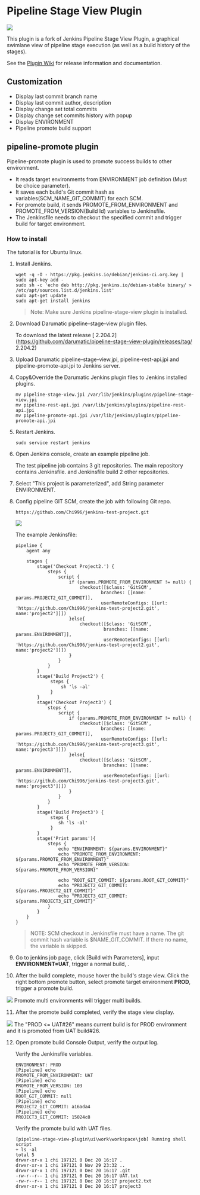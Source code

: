 # Pipeline Stage View Plugin

<img src="doc/pipeline-stage-view.png"/>

This plugin is a fork of Jenkins Pipeline Stage View Plugin, a graphical swimlane view of pipeline stage execution (as well as a build history of the stages). 

See the [Plugin Wiki](https://wiki.jenkins-ci.org/display/JENKINS/Pipeline+Stage+View+Plugin) for release information and documentation. 

## Customization 

- Display last commit branch name
- Display last commit author, description
- Display change set total commits
- Display change set commits history with popup
- Display ENVIRONMENT
- Pipeline promote build support

## pipeline-promote plugin

Pipeline-promote plugin is used to promote success builds to other environment. 

- It reads target environments from ENVIRONMENT job definition (Must be choice parameter). 
- It saves each build's Git commit hash as variables(SCM_NAME_GIT_COMMIT) for each SCM.
- For promote build, it sends PROMOTE_FROM_ENVIRONMENT and PROMOTE_FROM_VERSION(Build Id) variables to Jenkinsfile.
- The Jenkinsfile needs to checkout the specified commit and trigger build for target environment.

### How to install

The tutorial is for Ubuntu linux. 

1. Install Jenkins.
   
   ```
   wget -q -O - https://pkg.jenkins.io/debian/jenkins-ci.org.key | sudo apt-key add -
   sudo sh -c 'echo deb http://pkg.jenkins.io/debian-stable binary/ > /etc/apt/sources.list.d/jenkins.list'
   sudo apt-get update
   sudo apt-get install jenkins
   ```
   
   > Note: Make sure Jenkins pipeline-stage-view plugin is installed.
   
2. Download Darumatic pipeline-stage-view plugin files. 

   To download the latest release [ 2.204.2](https://github.com/darumatic/pipeline-stage-view-plugin/releases/tag/ 2.204.2)
   
3. Upload Darumatic pipeline-stage-view.jpi, pipeline-rest-api.jpi and pipeline-promote-api.jpi to Jenkins server.
   
4. Copy&Override the Darumatic Jenkins plugin files to Jenkins installed plugins.

   ```
   mv pipeline-stage-view.jpi /var/lib/jenkins/plugins/pipeline-stage-view.jpi
   mv pipeline-rest-api.jpi /var/lib/jenkins/plugins/pipeline-rest-api.jpi
   mv pipeline-promote-api.jpi /var/lib/jenkins/plugins/pipeline-promote-api.jpi

   ```
5. Restart Jenkins. 
   ```
   sudo service restart jenkins
   ```  
6. Open Jenkins console, create an example pipeline job. 
   
   The test pipeline job contains 3 git repositories. The main repository contains Jenkinsfile. and Jenkinsfile build 2 other repositories.

7. Select "This project is parameterized", add String parameter ENVIRONMENT.
8. Config pipeline GIT SCM, create the job with following Git repo.
   ```
   https://github.com/Chi996/jenkins-test-project.git
   ```
   <img src="doc/job-config.png"/>
   
   The example Jenkinsfile:
   
    ```
    pipeline {
        agent any
    
        stages {
            stage('Checkout Project2.') {
                steps {
                    script {
                        if (params.PROMOTE_FROM_ENVIRONMENT != null) {
                            checkout([$class: 'GitSCM',
                                    branches: [[name: params.PROJECT2_GIT_COMMIT]],
                                    userRemoteConfigs: [[url: 'https://github.com/Chi996/jenkins-test-project2.git', name:'project2']]])
                        }else{
                            checkout([$class: 'GitSCM',
                                     branches: [[name: params.ENVIRONMENT]],
                                     userRemoteConfigs: [[url: 'https://github.com/Chi996/jenkins-test-project2.git', name:'project2']]])
                        }
                    }
                }
            }
            stage('Build Project2') {
                 steps {
                     sh 'ls -al'
                 }
            }
            stage('Checkout Project3') {
                steps {
                    script {
                        if (params.PROMOTE_FROM_ENVIRONMENT != null) {
                            checkout([$class: 'GitSCM',
                                    branches: [[name: params.PROJECT3_GIT_COMMIT]],
                                    userRemoteConfigs: [[url: 'https://github.com/Chi996/jenkins-test-project3.git', name:'project3']]])
                        }else{
                            checkout([$class: 'GitSCM',
                                     branches: [[name: params.ENVIRONMENT]],
                                     userRemoteConfigs: [[url: 'https://github.com/Chi996/jenkins-test-project3.git', name:'project3']]])
                        }
                    }
                }
            }
            stage('Build Project3') {
                 steps {
                    sh 'ls -al'
                 }
            }
            stage('Print params'){
                steps {
                    echo "ENVIRONMENT: ${params.ENVIRONMENT}"
                    echo "PROMOTE_FROM_ENVIRONMENT: ${params.PROMOTE_FROM_ENVIRONMENT}"
                    echo "PROMOTE_FROM_VERSION: ${params.PROMOTE_FROM_VERSION}"
    
                    echo "ROOT_GIT_COMMIT: ${params.ROOT_GIT_COMMIT}"
                    echo "PROJECT2_GIT_COMMIT: ${params.PROJECT2_GIT_COMMIT}"
                    echo "PROJECT3_GIT_COMMIT: ${params.PROJECT3_GIT_COMMIT}"
                }
            }
        }
    }
    ```
   
   > NOTE: SCM checkout in Jenkinsfile must have a name. The git commit hash variable is $NAME_GIT_COMMIT. If there no name, the variable is skipped.

9. Go to jenkins job page, click [Build with Parameters], input **ENVIRONMENT=UAT**, trigger a normal build, .
10. After the build complete, mouse hover the build's stage view. Click the right bottom promote button, select promote target environment **PROD**, trigger a promote build.
   <img src="doc/promote-popup.png"/>
   Promote multi environments will trigger multi builds.

11. After the promote build completed, verify the stage view display.
   <img src="doc/promote-build.png"/>
   The "PROD <= UAT#26" means current build is for PROD environment and it is promoted from UAT build#26.

12. Open promote build Console Output, verify the output log. 

    Verify the Jenkinsfile variables.
    ```
    ENVIRONMENT: PROD
    [Pipeline] echo
    PROMOTE_FROM_ENVIRONMENT: UAT
    [Pipeline] echo
    PROMOTE_FROM_VERSION: 103
    [Pipeline] echo
    ROOT_GIT_COMMIT: null
    [Pipeline] echo
    PROJECT2_GIT_COMMIT: a16ada4
    [Pipeline] echo
    PROJECT3_GIT_COMMIT: 15024c8
    ```
    
    Verify the promote build with UAT files.
    
    ```
    [pipeline-stage-view-plugin\ui\work\workspace\job] Running shell script
    + ls -al
    total 5
    drwxr-xr-x 1 chi 197121 0 Dec 20 16:17 .
    drwxr-xr-x 1 chi 197121 0 Nov 29 23:32 ..
    drwxr-xr-x 1 chi 197121 0 Dec 20 16:17 .git
    -rw-r--r-- 1 chi 197121 0 Dec 20 16:17 UAT.txt
    -rw-r--r-- 1 chi 197121 8 Dec 20 16:17 project2.txt
    drwxr-xr-x 1 chi 197121 0 Dec 20 16:17 project3
    ```
    





